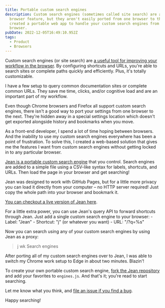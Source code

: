 ```yaml
---
title: Portable custom search engines
description: Custom search engines (sometimes called site search) are a great
  browser feature, but they aren't easily ported from one browser to the next. I
  created a portable web app to handle your custom search engines from any
  browser.
pubDate: 2022-12-05T16:49:10.952Z
tags:
  - Product
  - Browsers
---
```

Custom search engines (or site search) are [a useful tool for improving your workflow in the browser](https://zapier.com/blog/add-search-engine-to-chrome/). By configuring shortcuts and URLs, you're able to search sites or complete paths quickly and efficiently. Plus, it's totally customizable.

I﻿ have a few setup to query common documentation sites or complete common URLs. They save me time, clicks, and/or cognitive load and are an important part of my workflow.

E﻿ven though Chrome browsers and Firefox all support custom search engines, there isn't a good way to port your settings from one browser to the next. They're hidden away in a special settings location which doesn't get exported alongside history and bookmarks when you move.

A﻿s a front-end developer, I spend a lot of time hoping between browsers. And the inability to use my custom search engines everywhere has been a point of frustration. To solve this, I created a web-based solution that gives me the features I want from custom search engines without getting locked in to any particular browser.

[﻿Jean is a portable custom search engine](https://github.com/seanmcp/jean) that you control. Search engines are added to a simple file using a CSV-like syntax for labels, shortcuts, and URLs. Then load the page in your browser and get searching!

Jean was designed to work with GitHub Pages, but for a little more privacy you can load it directly from your computer – no HTTP server required! Just copy the whole path into your browser and bookmark it.

[﻿You can checkout a live version of Jean here](https://seanmcp.github.io/jean/).

F﻿or a little extra power, you can use Jean's query API to forward shortcuts through Jean. Just add a single custom search engine to your browser:
-﻿ Label: "Jean"
-﻿ Shortcut: "j" (or whatever you want)
-﻿ URL: "<your-jean-location>/?q=%s"

N﻿ow you can search using any of your custom search engines by using Jean as a proxy:

> j wk Search engines

A﻿fter porting all of my custom search engines over to Jean, I was able to switch my Chrome work setup to Edge in about two minutes. Blazin'!

T﻿o create your own portable custom search engine, [fork the Jean repository](https://github.com/seanmcp/jean/fork) and add your favorites to `engines.js`. And that's it; you're read to start searching.

L﻿et me know what you think, and [file an issue if you find a bug](https://github.com/seanmcp/jean/issues).

H﻿appy searching!